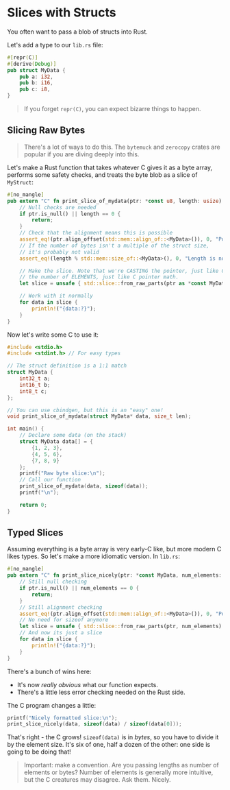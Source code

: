 # Slices with Structs

You often want to pass a blob of structs into Rust.

Let's add a type to our `lib.rs` file:

```rust
#[repr(C)]
#[derive(Debug)]
pub struct MyData {
    pub a: i32,
    pub b: i16,
    pub c: i8,
}
```

> If you forget `repr(C)`, you can expect bizarre things to happen.

## Slicing Raw Bytes

> There's a lot of ways to do this. The `bytemuck` and `zerocopy` crates are popular if you are diving deeply into this.

Let's make a Rust function that takes whatever C gives it as a byte array, performs some safety checks, and treats the byte blob as a slice of `MyStruct`:

```rust
#[no_mangle]
pub extern "C" fn print_slice_of_mydata(ptr: *const u8, length: usize) {
    // Null checks are needed
    if ptr.is_null() || length == 0 {
        return;
    }
    // Check that the alignment means this is possible
    assert_eq!(ptr.align_offset(std::mem::align_of::<MyData>()), 0, "Pointer is not aligned");    
    // If the number of bytes isn't a multiple of the struct size,
    // it's probably not valid
    assert_eq!(length % std::mem::size_of::<MyData>(), 0, "Length is not a multiple of MyData size");

    // Make the slice. Note that we're CASTING the pointer, just like C. `from_raw_parts` likes
    // the number of ELEMENTS, just like C pointer math.
    let slice = unsafe { std::slice::from_raw_parts(ptr as *const MyData, length / size_of::<MyData>()) };

    // Work with it normally
    for data in slice {
        println!("{data:?}");
    }
}
```

Now let's write some C to use it:

```c
#include <stdio.h>
#include <stdint.h> // For easy types

// The struct definition is a 1:1 match
struct MyData {
    int32_t a;
    int16_t b;
    int8_t c;
};

// You can use cbindgen, but this is an "easy" one!
void print_slice_of_mydata(struct MyData* data, size_t len);

int main() {
    // Declare some data (on the stack)
    struct MyData data[] = {
        {1, 2, 3},
        {4, 5, 6},
        {7, 8, 9}
    };
    printf("Raw byte slice:\n");
    // Call our function
    print_slice_of_mydata(data, sizeof(data));
    printf("\n");

    return 0;
}
```

## Typed Slices

Assuming everything is a byte array is very early-C like, but more modern C likes types. So let's make a more idiomatic version. In `lib.rs`:

```rust
#[no_mangle]
pub extern "C" fn print_slice_nicely(ptr: *const MyData, num_elements: usize) {
    // Still null checking
    if ptr.is_null() || num_elements == 0 {
        return;
    }
    // Still alignment checking
    assert_eq!(ptr.align_offset(std::mem::align_of::<MyData>()), 0, "Pointer is not aligned");
    // No need for sizeof anymore
    let slice = unsafe { std::slice::from_raw_parts(ptr, num_elements) };
    // And now its just a slice
    for data in slice {
        println!("{data:?}");
    }
}
```

There's a bunch of wins here:

* It's now *really obvious* what our function expects.
* There's a little less error checking needed on the Rust side.

The C program changes a little:

```c
printf("Nicely formatted slice:\n");
print_slice_nicely(data, sizeof(data) / sizeof(data[0]));
```

That's right - the C grows! `sizeof(data)` is in *bytes*, so you have to divide it by the element size. It's six of one, half a dozen of the other: one side is going to be doing that!

> Important: make a convention. Are you passing lengths as number of elements or bytes? Number of elements is generally more intuitive, but the C creatures may disagree. Ask them. Nicely.
